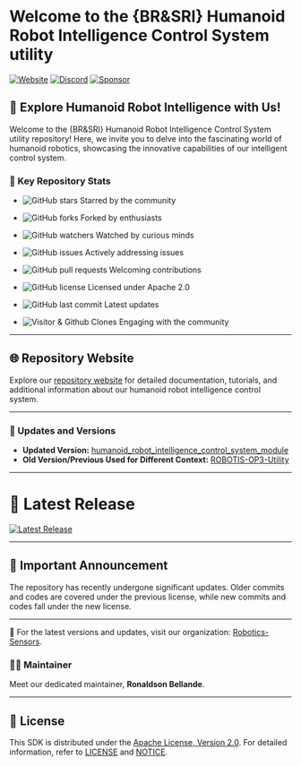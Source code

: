# Welcome to the {BR&SRI} Humanoid Robot Intelligence Control System utility

[![Website](https://img.shields.io/badge/Visit%20our-Website-0099cc?style=for-the-badge)](https://robotics-sensors.github.io)
[![Discord](https://img.shields.io/badge/Join%20our-Discord-7289DA?logo=discord&style=for-the-badge)](https://discord.gg/Yc72nd4w)
[![Sponsor](https://img.shields.io/badge/Sponsor-Robotics%20Sensors%20Research-red?style=for-the-badge&logo=github)](https://github.com/sponsors/Robotics-Sensors)

## 🤖 Explore Humanoid Robot Intelligence with Us!

Welcome to the {BR&SRI} Humanoid Robot Intelligence Control System utility repository! Here, we invite you to delve into the fascinating world of humanoid robotics, showcasing the innovative capabilities of our intelligent control system.

### 🚀 Key Repository Stats

- ![GitHub stars](https://img.shields.io/github/stars/Robotics-Sensors/humanoid_robot_intelligence_control_system_utility.svg?style=social) Starred by the community
- ![GitHub forks](https://img.shields.io/github/forks/Robotics-Sensors/humanoid_robot_intelligence_control_system_utility.svg?style=social) Forked by enthusiasts
- ![GitHub watchers](https://img.shields.io/github/watchers/Robotics-Sensors/humanoid_robot_intelligence_control_system_utility.svg?style=social) Watched by curious minds

- ![GitHub issues](https://img.shields.io/github/issues/Robotics-Sensors/humanoid_robot_intelligence_control_system_utility.svg) Actively addressing issues
- ![GitHub pull requests](https://img.shields.io/github/issues-pr/Robotics-Sensors/humanoid_robot_intelligence_control_system_utility.svg) Welcoming contributions
- ![GitHub license](https://img.shields.io/github/license/Robotics-Sensors/humanoid_robot_intelligence_control_system_utility.svg) Licensed under Apache 2.0

- ![GitHub last commit](https://img.shields.io/github/last-commit/Robotics-Sensors/humanoid_robot_intelligence_control_system_utility.svg) Latest updates
- ![Visitor & Github Clones](https://img.shields.io/badge/dynamic/json?color=2e8b57&label=Visitor%20%26%20GitHub%20Clones&query=$.count&url=https://api.github.com/repos/Robotics-Sensors/humanoid_robot_intelligence_control_system_utility/traffic) Engaging with the community

---

## 🌐 Repository Website

Explore our [repository website](https://robotics-sensors.github.io/humanoid_robot_intelligence_control_system_utility) for detailed documentation, tutorials, and additional information about our humanoid robot intelligence control system.

---

### 🔄 Updates and Versions

- **Updated Version:** [humanoid_robot_intelligence_control_system_module](https://github.com/Robotics-Sensors/humanoid_robot_intelligence_control_system_utility)
- **Old Version/Previous Used for Different Context:** [ROBOTIS-OP3-Utility](https://github.com/ROBOTIS-GIT/ROBOTIS-Utility)

---

# 🎉 Latest Release

[![Latest Release](https://img.shields.io/github/v/release/Robotics-Sensors/humanoid_robot_intelligence_control_system_tools?style=for-the-badge&color=yellow)](https://github.com/Robotics-Sensors/humanoid_robot_intelligence_control_system_utility/releases/)

---

## 📢 Important Announcement

The repository has recently undergone significant updates. Older commits and codes are covered under the previous license, while new commits and codes fall under the new license.

---

🚀 For the latest versions and updates, visit our organization: [Robotics-Sensors](https://github.com/Robotics-Sensors).

### 🧑‍💼 Maintainer

Meet our dedicated maintainer, **Ronaldson Bellande**.

---

## 📄 License

This SDK is distributed under the [Apache License, Version 2.0](https://www.apache.org/licenses/LICENSE-2.0). For detailed information, refer to [LICENSE](https://github.com/Robotics-Sensors/humanoid_robot_intelligence_control_system_utility/blob/main/LICENSE) and [NOTICE](https://github.com/Robotics-Sensors/humanoid_robot_intelligence_control_system_utility/blob/main/LICENSE).

